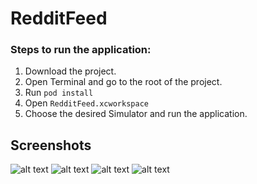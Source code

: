 # RedditFeed

### Steps to run the application:

1. Download the project.
2. Open Terminal and go to the root of the project.
3. Run `pod install`
4. Open `RedditFeed.xcworkspace` 
5. Choose the desired Simulator and run the application.

## Screenshots

![alt text](https://github.com/rahulgarg12/RedditFeed/blob/main/screenshots/Simulator%20Screen%20Shot%20-%20iPhone%2011%20-%202021-12-15%20at%2000.42.23.png)
![alt text](https://github.com/rahulgarg12/RedditFeed/blob/main/screenshots/Simulator%20Screen%20Shot%20-%20iPhone%2011%20-%202021-12-15%20at%2000.42.40.png)
![alt text](https://github.com/rahulgarg12/RedditFeed/blob/main/screenshots/Simulator%20Screen%20Shot%20-%20iPhone%2011%20-%202021-12-15%20at%2000.43.28.png)
![alt text](https://github.com/rahulgarg12/RedditFeed/blob/main/screenshots/Simulator%20Screen%20Shot%20-%20iPhone%2011%20-%202021-12-15%20at%2000.43.56.png)
